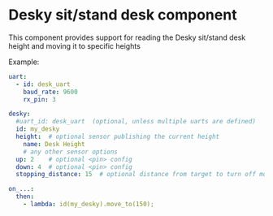 # Desky sit/stand desk component

This component provides support for reading the Desky sit/stand desk height and moving it to specific heights

Example:
```yaml
uart:
  - id: desk_uart
    baud_rate: 9600
    rx_pin: 3

desky:
  #uart_id: desk_uart  (optional, unless multiple uarts are defined)
  id: my_desky
  height:  # optional sensor publishing the current height
    name: Desk Height
    # any other sensor options
  up: 2    # optional <pin> config
  down: 4  # optional <pin> config
  stopping_distance: 15  # optional distance from target to turn off moving, default 15

on_...:
  then:
    - lambda: id(my_desky).move_to(150);
```
